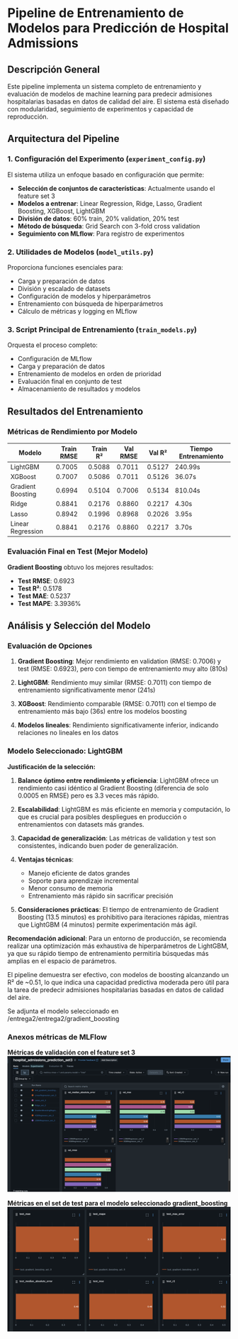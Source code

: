 # Pipeline de Entrenamiento de Modelos para Predicción de Hospital Admissions

## Descripción General

Este pipeline implementa un sistema completo de entrenamiento y evaluación de modelos de machine learning para predecir admisiones hospitalarias basadas en datos de calidad del aire. El sistema está diseñado con modularidad, seguimiento de experimentos y capacidad de reproducción.

## Arquitectura del Pipeline

### 1. Configuración del Experimento (`experiment_config.py`)

El sistema utiliza un enfoque basado en configuración que permite:

- **Selección de conjuntos de características**: Actualmente usando el feature set 3
- **Modelos a entrenar**: Linear Regression, Ridge, Lasso, Gradient Boosting, XGBoost, LightGBM
- **División de datos**: 60% train, 20% validation, 20% test
- **Método de búsqueda**: Grid Search con 3-fold cross validation
- **Seguimiento con MLflow**: Para registro de experimentos

### 2. Utilidades de Modelos (`model_utils.py`)

Proporciona funciones esenciales para:

- Carga y preparación de datos
- División y escalado de datasets
- Configuración de modelos y hiperparámetros
- Entrenamiento con búsqueda de hiperparámetros
- Cálculo de métricas y logging en MLflow

### 3. Script Principal de Entrenamiento (`train_models.py`)

Orquesta el proceso completo:
- Configuración de MLflow
- Carga y preparación de datos
- Entrenamiento de modelos en orden de prioridad
- Evaluación final en conjunto de test
- Almacenamiento de resultados y modelos

## Resultados del Entrenamiento

### Métricas de Rendimiento por Modelo

| Modelo | Train RMSE | Train R² | Val RMSE | Val R² | Tiempo Entrenamiento |
|--------|------------|----------|----------|---------|---------------------|
| LightGBM | 0.7005 | 0.5088 | 0.7011 | 0.5127 | 240.99s |
| XGBoost | 0.7007 | 0.5086 | 0.7011 | 0.5126 | 36.07s |
| Gradient Boosting | 0.6994 | 0.5104 | 0.7006 | 0.5134 | 810.04s |
| Ridge | 0.8841 | 0.2176 | 0.8860 | 0.2217 | 4.30s |
| Lasso | 0.8942 | 0.1996 | 0.8968 | 0.2026 | 3.95s |
| Linear Regression | 0.8841 | 0.2176 | 0.8860 | 0.2217 | 3.70s |

### Evaluación Final en Test (Mejor Modelo)

**Gradient Boosting** obtuvo los mejores resultados:
- **Test RMSE**: 0.6923
- **Test R²**: 0.5178
- **Test MAE**: 0.5237
- **Test MAPE**: 3.3936%

## Análisis y Selección del Modelo

### Evaluación de Opciones

1. **Gradient Boosting**: Mejor rendimiento en validation (RMSE: 0.7006) y test (RMSE: 0.6923), pero con tiempo de entrenamiento muy alto (810s)

2. **LightGBM**: Rendimiento muy similar (RMSE: 0.7011) con tiempo de entrenamiento significativamente menor (241s)

3. **XGBoost**: Rendimiento comparable (RMSE: 0.7011) con el tiempo de entrenamiento más bajo (36s) entre los modelos boosting

4. **Modelos lineales**: Rendimiento significativamente inferior, indicando relaciones no lineales en los datos

### Modelo Seleccionado: **LightGBM**

**Justificación de la selección:**

1. **Balance óptimo entre rendimiento y eficiencia**: LightGBM ofrece un rendimiento casi idéntico al Gradient Boosting (diferencia de solo 0.0005 en RMSE) pero es 3.3 veces más rápido.

2. **Escalabilidad**: LightGBM es más eficiente en memoria y computación, lo que es crucial para posibles despliegues en producción o entrenamientos con datasets más grandes.

3. **Capacidad de generalización**: Las métricas de validation y test son consistentes, indicando buen poder de generalización.

4. **Ventajas técnicas**: 
   - Manejo eficiente de datos grandes
   - Soporte para aprendizaje incremental
   - Menor consumo de memoria
   - Entrenamiento más rápido sin sacrificar precisión

5. **Consideraciones prácticas**: El tiempo de entrenamiento de Gradient Boosting (13.5 minutos) es prohibitivo para iteraciones rápidas, mientras que LightGBM (4 minutos) permite experimentación más ágil.

**Recomendación adicional**: Para un entorno de producción, se recomienda realizar una optimización más exhaustiva de hiperparámetros de LightGBM, ya que su rápido tiempo de entrenamiento permitiría búsquedas más amplias en el espacio de parámetros.

El pipeline demuestra ser efectivo, con modelos de boosting alcanzando un R² de ~0.51, lo que indica una capacidad predictiva moderada pero útil para la tarea de predecir admisiones hospitalarias basadas en datos de calidad del aire.

Se adjunta el modelo seleccionado en /entrega2/entrega2/gradient_boosting

### Anexos métricas de MLFlow
**Métricas de validación con el feature set 3**
![Métricas de validación con el feature set 3](image-2.png)

**Métricas en el set de test para el modelo seleccionado gradient_boosting**
![Métricas en el set de test para el modelo seleccionado gradient_boosting](image-3.png)
